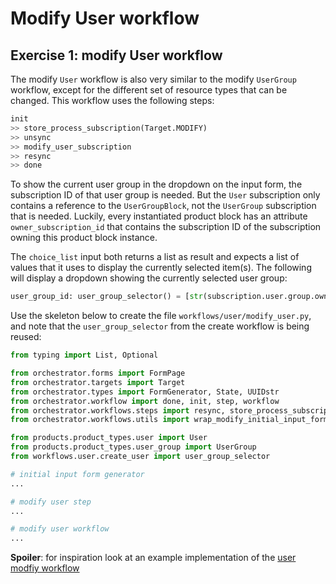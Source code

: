 # Modify User workflow

## Exercise 1: modify User workflow

The modify `User` workflow is also very similar to the modify `UserGroup`
workflow, except for the different set of resource types that can be changed.
This workflow uses the following steps:

```python
init
>> store_process_subscription(Target.MODIFY)
>> unsync
>> modify_user_subscription
>> resync
>> done
```

To show the current user group in the dropdown on the input form, the
subscription ID of that user group is needed. But the `User` subscription only
contains a reference to the `UserGroupBlock`, not the `UserGroup` subscription
that is needed. Luckily, every instantiated product block has an attribute
`owner_subscription_id` that contains the subscription ID of the subscription
owning this product block instance.

The `choice_list` input both returns a list as result and expects a list of
values that it uses to display the currently selected item(s). The following
will display a dropdown showing the currently selected user group:

```python
user_group_id: user_group_selector() = [str(subscription.user.group.owner_subscription_id)]
```

Use the skeleton below to create the file `workflows/user/modify_user.py`, and
note that the `user_group_selector` from the create workflow is being reused:

```python
from typing import List, Optional

from orchestrator.forms import FormPage
from orchestrator.targets import Target
from orchestrator.types import FormGenerator, State, UUIDstr
from orchestrator.workflow import done, init, step, workflow
from orchestrator.workflows.steps import resync, store_process_subscription, unsync
from orchestrator.workflows.utils import wrap_modify_initial_input_form

from products.product_types.user import User
from products.product_types.user_group import UserGroup
from workflows.user.create_user import user_group_selector

# initial input form generator
...

# modify user step
...

# modify user workflow
...
```

**Spoiler**: for inspiration look at an example implementation of the [user
modfiy workflow ](https://github.com/workfloworchestrator/example-orchestrator-beginner/blob/main/workflows/user/modify_user.py)
